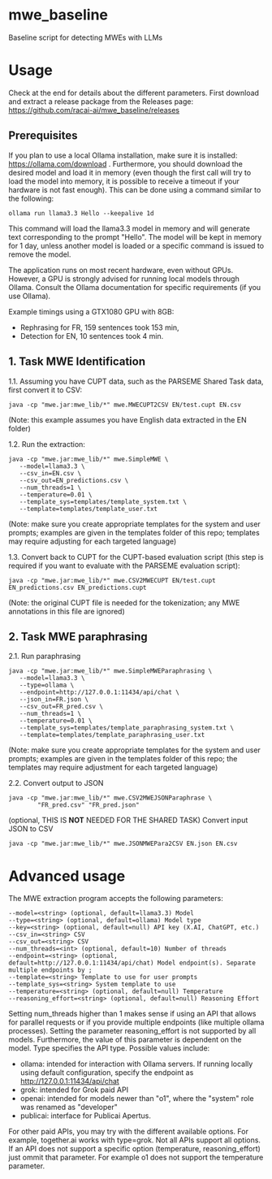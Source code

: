 # mwe_baseline
Baseline script for detecting MWEs with LLMs

# Usage

Check at the end for details about the different parameters.
First download and extract a release package from the Releases page: https://github.com/racai-ai/mwe_baseline/releases

## Prerequisites

If you plan to use a local Ollama installation, make sure it is installed: https://ollama.com/download .
Furthermore, you should download the desired model and load it in memory (even though the first call will try to load the model into memory, it is possible to receive a timeout if your hardware is not fast enough). This can be done using a command similar to the following:
```
ollama run llama3.3 Hello --keepalive 1d
```
This command will load the llama3.3 model in memory and will generate text corresponding to the prompt "Hello". The model will be kept in memory for 1 day, unless another model is loaded or a specific command is issued to remove the model.

The application runs on most recent hardware, even without GPUs. However, a GPU is strongly advised for running local models through Ollama. Consult the Ollama documentation for specific requirements (if you use Ollama).

Example timings using a GTX1080 GPU with 8GB: 
- Rephrasing for FR, 159 sentences took 153 min,
- Detection for EN, 10 sentences took 4 min.


## 1. Task MWE Identification

1.1. Assuming you have CUPT data, such as the PARSEME Shared Task data, first convert it to CSV:
```
java -cp "mwe.jar:mwe_lib/*" mwe.MWECUPT2CSV EN/test.cupt EN.csv
```
(Note: this example assumes you have English data extracted in the EN folder)

1.2. Run the extraction:
```
java -cp "mwe.jar:mwe_lib/*" mwe.SimpleMWE \
   --model=llama3.3 \
   --csv_in=EN.csv \
   --csv_out=EN_predictions.csv \
   --num_threads=1 \
   --temperature=0.01 \
   --template_sys=templates/template_system.txt \
   --template=templates/template_user.txt
```
(Note: make sure you create appropriate templates for the system and user prompts; examples are given in the templates folder of this repo; templates may require adjusting for each targeted language)

1.3. Convert back to CUPT for the CUPT-based evaluation script (this step is required if you want to evaluate with the PARSEME evaluation script):
```
java -cp "mwe.jar:mwe_lib/*" mwe.CSV2MWECUPT EN/test.cupt EN_predictions.csv EN_predictions.cupt
```
(Note: the original CUPT file is needed for the tokenization; any MWE annotations in this file are ignored)

## 2. Task MWE paraphrasing

2.1. Run paraphrasing
```
java -cp "mwe.jar:mwe_lib/*" mwe.SimpleMWEParaphrasing \
   --model=llama3.3 \
   --type=ollama \
   --endpoint=http://127.0.0.1:11434/api/chat \
   --json_in=FR.json \
   --csv_out=FR_pred.csv \
   --num_threads=1 \
   --temperature=0.01 \
   --template_sys=templates/template_paraphrasing_system.txt \
   --template=templates/template_paraphrasing_user.txt
```
(Note: make sure you create appropriate templates for the system and user prompts; examples are given in the templates folder of this repo; the templates may require adjustment for each targeted language)


2.2. Convert output to JSON
```
java -cp "mwe.jar:mwe_lib/*" mwe.CSV2MWEJSONParaphrase \
        "FR_pred.csv" "FR_pred.json"
```

(optional, THIS IS **NOT** NEEDED FOR THE SHARED TASK) Convert input JSON to CSV
```
java -cp "mwe.jar:mwe_lib/*" mwe.JSONMWEPara2CSV EN.json EN.csv
```


# Advanced usage

The MWE extraction program accepts the following parameters:
```
--model=<string> (optional, default=llama3.3) Model
--type=<string> (optional, default=ollama) Model type
--key=<string> (optional, default=null) API key (X.AI, ChatGPT, etc.)
--csv_in=<string> CSV
--csv_out=<string> CSV
--num_threads=<int> (optional, default=10) Number of threads
--endpoint=<string> (optional, default=http://127.0.0.1:11434/api/chat) Model endpoint(s). Separate multiple endpoints by ;
--template=<string> Template to use for user prompts
--template_sys=<string> System template to use
--temperature=<string> (optional, default=null) Temperature
--reasoning_effort=<string> (optional, default=null) Reasoning Effort
```

Setting num_threads higher than 1 makes sense if using an API that allows for parallel requests or if you provide multiple endpoints (like multiple ollama processes). Setting the parameter reasoning_effort is not supported by all models. Furthermore, the value of this parameter is dependent on the model.
Type specifies the API type. Possible values include: 
- ollama: intended for interaction with Ollama servers. If running locally using default configuration, specify the endpoint as http://127.0.0.1:11434/api/chat
- grok: intended for Grok paid API
- openai: intended for models newer than "o1", where the "system" role was renamed as "developer"
- publicai: interface for Publicai Apertus.

For other paid APIs, you may try with the different available options. For example, together.ai works with type=grok. 
Not all APIs support all options. If an API does not support a specific option (temperature, reasoning_effort) just ommit that parameter. For example o1 does not support the temperature parameter.


